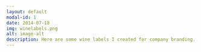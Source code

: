 ```yaml
---
layout: default
modal-id: 1
date: 2014-07-18
img: winelabels.png
alt: image-alt
description: Here are some wine labels I created for company branding.
---
```

